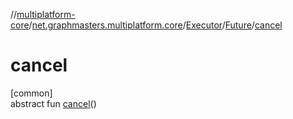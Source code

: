 //[multiplatform-core](../../../../index.md)/[net.graphmasters.multiplatform.core](../../index.md)/[Executor](../index.md)/[Future](index.md)/[cancel](cancel.md)

# cancel

[common]\
abstract fun [cancel](cancel.md)()
